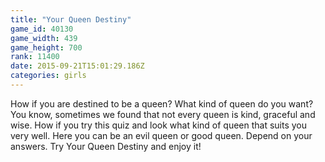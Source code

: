 ```yaml
---
title: "Your Queen Destiny"
game_id: 40130
game_width: 439
game_height: 700
rank: 11400
date: 2015-09-21T15:01:29.186Z
categories: girls
---
```

How if you are destined to be a queen? What kind of queen do you want? You know, sometimes we found that not every queen is kind, graceful and wise. How if you try this quiz and look what kind of queen that suits you very well. Here you can be an evil queen or good queen. Depend on your answers. Try Your Queen Destiny and enjoy it!